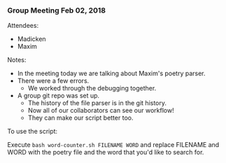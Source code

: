 ### Group Meeting Feb 02, 2018

Attendees:
* Madicken
* Maxim

Notes:
* In the meeting today we are talking about Maxim's poetry parser. 
* There were a few errors. 
  * We worked through the debugging together. 
* A group git repo was set up. 
  * The history of the file parser is in the git history. 
  * Now all of our collaborators can see our workflow!
  * They can make our script better too. 

To use the script:

Execute `bash word-counter.sh FILENAME WORD` and replace FILENAME and WORD with
the poetry file and the word that you'd like to search for. 
